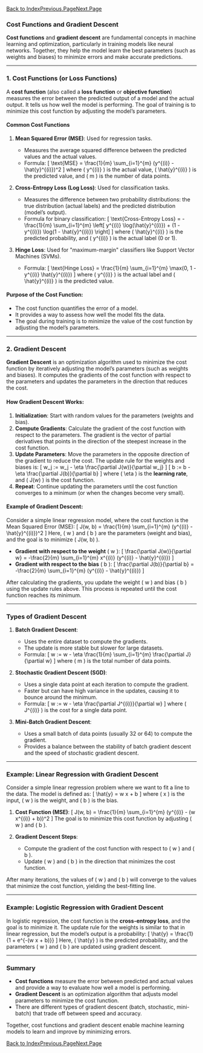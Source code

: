 [Back to Index](./index.md)[Previous.Page](./Page-4_MutuallyExclusiveClasses.md)[Next.Page](./Page-6_Backpropagation.md)

### Cost Functions and Gradient Descent

**Cost functions** and **gradient descent** are fundamental concepts in machine learning and optimization, particularly in training models like neural networks. Together, they help the model learn the best parameters (such as weights and biases) to minimize errors and make accurate predictions.

---

### 1. **Cost Functions** (or Loss Functions)

A **cost function** (also called a **loss function** or **objective function**) measures the error between the predicted output of a model and the actual output. It tells us how well the model is performing. The goal of training is to minimize this cost function by adjusting the model’s parameters.

#### Common Cost Functions

1. **Mean Squared Error (MSE)**: Used for regression tasks.
   - Measures the average squared difference between the predicted values and the actual values.
   - Formula:
     \[
     \text{MSE} = \frac{1}{m} \sum_{i=1}^{m} (y^{(i)} - \hat{y}^{(i)})^2
     \]
     where \( y^{(i)} \) is the actual value, \( \hat{y}^{(i)} \) is the predicted value, and \( m \) is the number of data points.

2. **Cross-Entropy Loss (Log Loss)**: Used for classification tasks.
   - Measures the difference between two probability distributions: the true distribution (actual labels) and the predicted distribution (model’s output).
   - Formula for binary classification:
     \[
     \text{Cross-Entropy Loss} = -\frac{1}{m} \sum_{i=1}^{m} \left[ y^{(i)} \log(\hat{y}^{(i)}) + (1 - y^{(i)}) \log(1 - \hat{y}^{(i)}) \right]
     \]
     where \( \hat{y}^{(i)} \) is the predicted probability, and \( y^{(i)} \) is the actual label (0 or 1).

3. **Hinge Loss**: Used for "maximum-margin" classifiers like Support Vector Machines (SVMs).
   - Formula:
     \[
     \text{Hinge Loss} = \frac{1}{m} \sum_{i=1}^{m} \max(0, 1 - y^{(i)} \hat{y}^{(i)})
     \]
     where \( y^{(i)} \) is the actual label and \( \hat{y}^{(i)} \) is the predicted value.

#### Purpose of the Cost Function:
- The cost function quantifies the error of a model.
- It provides a way to assess how well the model fits the data.
- The goal during training is to minimize the value of the cost function by adjusting the model’s parameters.

---

### 2. **Gradient Descent**

**Gradient Descent** is an optimization algorithm used to minimize the cost function by iteratively adjusting the model’s parameters (such as weights and biases). It computes the gradients of the cost function with respect to the parameters and updates the parameters in the direction that reduces the cost.

#### How Gradient Descent Works:

1. **Initialization**: Start with random values for the parameters (weights and bias).
2. **Compute Gradients**: Calculate the gradient of the cost function with respect to the parameters. The gradient is the vector of partial derivatives that points in the direction of the steepest increase in the cost function.
3. **Update Parameters**: Move the parameters in the opposite direction of the gradient to reduce the cost. The update rule for the weights and biases is:
   \[
   w_j := w_j - \eta \frac{\partial J(w)}{\partial w_j}
   \]
   \[
   b := b - \eta \frac{\partial J(b)}{\partial b}
   \]
   where \( \eta \) is the **learning rate**, and \( J(w) \) is the cost function.
4. **Repeat**: Continue updating the parameters until the cost function converges to a minimum (or when the changes become very small).

#### Example of Gradient Descent:

Consider a simple linear regression model, where the cost function is the Mean Squared Error (MSE):
\[
J(w, b) = \frac{1}{m} \sum_{i=1}^{m} (y^{(i)} - \hat{y}^{(i)})^2
\]
Here, \( w \) and \( b \) are the parameters (weight and bias), and the goal is to minimize \( J(w, b) \).

- **Gradient with respect to the weight** \( w \):
  \[
  \frac{\partial J(w)}{\partial w} = -\frac{2}{m} \sum_{i=1}^{m} x^{(i)} (y^{(i)} - \hat{y}^{(i)})
  \]
- **Gradient with respect to the bias** \( b \):
  \[
  \frac{\partial J(b)}{\partial b} = -\frac{2}{m} \sum_{i=1}^{m} (y^{(i)} - \hat{y}^{(i)})
  \]

After calculating the gradients, you update the weight \( w \) and bias \( b \) using the update rules above. This process is repeated until the cost function reaches its minimum.

---

### Types of Gradient Descent

1. **Batch Gradient Descent**:
   - Uses the entire dataset to compute the gradients.
   - The update is more stable but slower for large datasets.
   - Formula:
     \[
     w := w - \eta \frac{1}{m} \sum_{i=1}^{m} \frac{\partial J}{\partial w}
     \]
     where \( m \) is the total number of data points.

2. **Stochastic Gradient Descent (SGD)**:
   - Uses a single data point at each iteration to compute the gradient.
   - Faster but can have high variance in the updates, causing it to bounce around the minimum.
   - Formula:
     \[
     w := w - \eta \frac{\partial J^{(i)}}{\partial w}
     \]
     where \( J^{(i)} \) is the cost for a single data point.

3. **Mini-Batch Gradient Descent**:
   - Uses a small batch of data points (usually 32 or 64) to compute the gradient.
   - Provides a balance between the stability of batch gradient descent and the speed of stochastic gradient descent.

---

### Example: Linear Regression with Gradient Descent

Consider a simple linear regression problem where we want to fit a line to the data. The model is defined as:
\[
\hat{y} = w x + b
\]
where \( x \) is the input, \( w \) is the weight, and \( b \) is the bias.

1. **Cost Function (MSE)**:
   \[
   J(w, b) = \frac{1}{m} \sum_{i=1}^{m} (y^{(i)} - (w x^{(i)} + b))^2
   \]
   The goal is to minimize this cost function by adjusting \( w \) and \( b \).

2. **Gradient Descent Steps**:
   - Compute the gradient of the cost function with respect to \( w \) and \( b \).
   - Update \( w \) and \( b \) in the direction that minimizes the cost function.

After many iterations, the values of \( w \) and \( b \) will converge to the values that minimize the cost function, yielding the best-fitting line.

---

### Example: Logistic Regression with Gradient Descent

In logistic regression, the cost function is the **cross-entropy loss**, and the goal is to minimize it. The update rule for the weights is similar to that in linear regression, but the model’s output is a probability:
\[
\hat{y} = \frac{1}{1 + e^{-(w x + b)}}
\]
Here, \( \hat{y} \) is the predicted probability, and the parameters \( w \) and \( b \) are updated using gradient descent.

---

### Summary
- **Cost functions** measure the error between predicted and actual values and provide a way to evaluate how well a model is performing.
- **Gradient Descent** is an optimization algorithm that adjusts model parameters to minimize the cost function.
- There are different types of gradient descent (batch, stochastic, mini-batch) that trade off between speed and accuracy.

Together, cost functions and gradient descent enable machine learning models to learn and improve by minimizing errors.

[Back to Index](./index.md)[Previous.Page](./Page-4_MutuallyExclusiveClasses.md)[Next.Page](./Page-6_Backpropagation.md)
